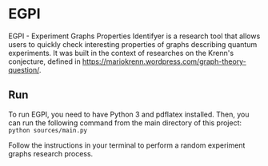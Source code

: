 # EGPI
EGPI - Experiment Graphs Properties Identifyer is a research tool that allows users to quickly check interesting properties of graphs describing quantum experiments. It was built in the context of researches on the Krenn's conjecture, defined in https://mariokrenn.wordpress.com/graph-theory-question/.

## Run
To run EGPI, you need to have Python 3 and pdflatex installed. Then, you can run the following command from the main directory of this project:
```python sources/main.py```

Follow the instructions in your terminal to perform a random experiment graphs research process.